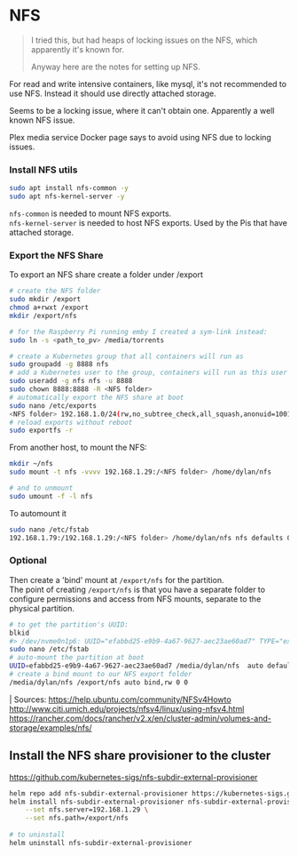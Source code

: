 # NFS
> I tried this, but had heaps of locking issues on the NFS, which apparently it's known for.
> 
> Anyway here are the notes for setting up NFS.

For read and write intensive containers, like mysql, it's not
recommended to use NFS. Instead it should use directly attached
storage.

Seems to be a locking issue, where it can't obtain one. Apparently
a well known NFS issue.

Plex media service Docker page says to avoid using NFS due to locking issues.

### Install NFS utils
```bash
sudo apt install nfs-common -y
sudo apt nfs-kernel-server -y
```
`nfs-common` is needed to mount NFS exports. \
`nfs-kernel-server` is needed to host NFS exports. Used by the Pis
that have attached storage.

### Export the NFS Share
To export an NFS share create a folder under /export
```bash
# create the NFS folder
sudo mkdir /export
chmod a+rwxt /export
mkdir /export/nfs

# for the Raspberry Pi running emby I created a sym-link instead:
sudo ln -s <path_to_pv> /media/torrents

# create a Kubernetes group that all containers will run as
sudo groupadd -g 8888 nfs
# add a Kubernetes user to the group, containers will run as this user
sudo useradd -g nfs nfs -u 8888
sudo chown 8888:8888 -R <NFS folder>
# automatically export the NFS share at boot
sudo nano /etc/exports
<NFS folder> 192.168.1.0/24(rw,no_subtree_check,all_squash,anonuid=1001,anongid=8888)
# reload exports without reboot
sudo exportfs -r
```

From another host, to mount the NFS:
```bash
mkdir ~/nfs
sudo mount -t nfs -vvvv 192.168.1.29:/<NFS folder> /home/dylan/nfs

# and to unmount
sudo umount -f -l nfs
```

To automount it
```bash
sudo nano /etc/fstab
192.168.1.79:/192.168.1.29:/<NFS folder> /home/dylan/nfs nfs defaults 0 0
```

### Optional
Then create a 'bind' mount at `/export/nfs` for the partition. \
The point of creating `/export/nfs` is that you have a separate folder to
configure permissions and access from NFS mounts, separate to the physical
partition.

```bash
# to get the partition's UUID:
blkid
#> /dev/nvme0n1p6: UUID="efabbd25-e9b9-4a67-9627-aec23ae60ad7" TYPE="ext4" PARTLABEL="nfs" PARTUUID="505d8706-4cd5-4570-ba9f-7b72d71e41f8"
sudo nano /etc/fstab
# auto-mount the partition at boot
UUID=efabbd25-e9b9-4a67-9627-aec23ae60ad7 /media/dylan/nfs	auto defaults 0 0
# create a bind mount to our NFS export folder
/media/dylan/nfs /export/nfs auto bind,rw 0 0
```
| Sources: https://help.ubuntu.com/community/NFSv4Howto
http://www.citi.umich.edu/projects/nfsv4/linux/using-nfsv4.html
https://rancher.com/docs/rancher/v2.x/en/cluster-admin/volumes-and-storage/examples/nfs/

## Install the NFS share provisioner to the cluster
https://github.com/kubernetes-sigs/nfs-subdir-external-provisioner
```bash
helm repo add nfs-subdir-external-provisioner https://kubernetes-sigs.github.io/nfs-subdir-external-provisioner/
helm install nfs-subdir-external-provisioner nfs-subdir-external-provisioner/nfs-subdir-external-provisioner \
    --set nfs.server=192.168.1.29 \
    --set nfs.path=/export/nfs
    
# to uninstall
helm uninstall nfs-subdir-external-provisioner
```